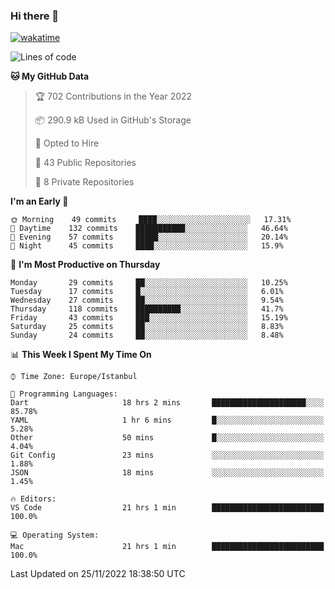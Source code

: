 ### Hi there 👋

[![wakatime](https://wakatime.com/badge/user/35d9e342-a492-47fe-97ca-8b6bc19cedb2.svg)](https://wakatime.com/@35d9e342-a492-47fe-97ca-8b6bc19cedb2)

<!--
**ska2519/ska2519** is a ✨ _special_ ✨ repository because its `README.md` (this file) appears on your GitHub profile.

Here are some ideas to get you started:

- 🔭 I’m currently working on ...
- 🌱 I’m currently learning ...
- 👯 I’m looking to collaborate on ...
- 🤔 I’m looking for help with ...
- 💬 Ask me about ...
- 📫 How to reach me: ...
- 😄 Pronouns: ...
- ⚡ Fun fact: ...
-->

<!--START_SECTION:waka-->
![Lines of code](https://img.shields.io/badge/From%20Hello%20World%20I%27ve%20Written-2%20Million%20lines%20of%20code-blue)

**🐱 My GitHub Data** 

> 🏆 702 Contributions in the Year 2022
 > 
> 📦 290.9 kB Used in GitHub's Storage 
 > 
> 💼 Opted to Hire
 > 
> 📜 43 Public Repositories 
 > 
> 🔑 8 Private Repositories  
 > 
**I'm an Early 🐤** 

```text
🌞 Morning    49 commits     ████░░░░░░░░░░░░░░░░░░░░░   17.31% 
🌆 Daytime    132 commits    ███████████░░░░░░░░░░░░░░   46.64% 
🌃 Evening    57 commits     █████░░░░░░░░░░░░░░░░░░░░   20.14% 
🌙 Night      45 commits     ████░░░░░░░░░░░░░░░░░░░░░   15.9%

```
📅 **I'm Most Productive on Thursday** 

```text
Monday       29 commits     ██░░░░░░░░░░░░░░░░░░░░░░░   10.25% 
Tuesday      17 commits     █░░░░░░░░░░░░░░░░░░░░░░░░   6.01% 
Wednesday    27 commits     ██░░░░░░░░░░░░░░░░░░░░░░░   9.54% 
Thursday     118 commits    ██████████░░░░░░░░░░░░░░░   41.7% 
Friday       43 commits     ███░░░░░░░░░░░░░░░░░░░░░░   15.19% 
Saturday     25 commits     ██░░░░░░░░░░░░░░░░░░░░░░░   8.83% 
Sunday       24 commits     ██░░░░░░░░░░░░░░░░░░░░░░░   8.48%

```


📊 **This Week I Spent My Time On** 

```text
⌚︎ Time Zone: Europe/Istanbul

💬 Programming Languages: 
Dart                     18 hrs 2 mins       █████████████████████░░░░   85.78% 
YAML                     1 hr 6 mins         █░░░░░░░░░░░░░░░░░░░░░░░░   5.28% 
Other                    50 mins             █░░░░░░░░░░░░░░░░░░░░░░░░   4.04% 
Git Config               23 mins             ░░░░░░░░░░░░░░░░░░░░░░░░░   1.88% 
JSON                     18 mins             ░░░░░░░░░░░░░░░░░░░░░░░░░   1.45%

🔥 Editors: 
VS Code                  21 hrs 1 min        █████████████████████████   100.0%

💻 Operating System: 
Mac                      21 hrs 1 min        █████████████████████████   100.0%

```


 Last Updated on 25/11/2022 18:38:50 UTC
<!--END_SECTION:waka-->


